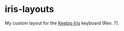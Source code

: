 # iris-layouts

My custom layout for the [Keebio Iris](https://keeb.io/collections/frontpage/products/iris-keyboard-split-ergonomic-keyboard) keyboard (Rev. 7).

